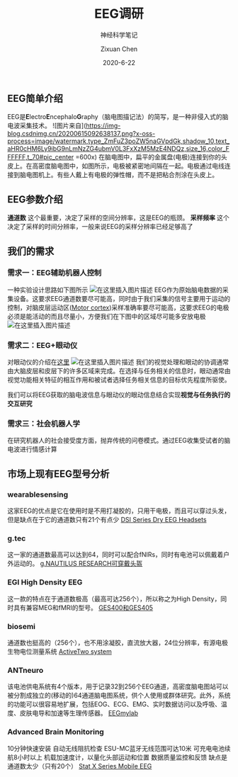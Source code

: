﻿---
layout:     post
title:      EEG调研
subtitle:   神经科学笔记
date:       2020-6-22
author:     Zixuan Chen
header-img: img/post-bg-eeg.jpg
catalog: true
tags:
    - neurosciences
---

## EEG简单介绍
EEG是**E**lectro**E**ncephalo**G**raphy（脑电图描记法）的简写，是一种非侵入式的脑电波采集技术。
![图片来自](https://img-blog.csdnimg.cn/20200615092638137.png?x-oss-process=image/watermark,type_ZmFuZ3poZW5naGVpdGk,shadow_10,text_aHR0cHM6Ly9ibG9nLmNzZG4ubmV0L3FxXzM5MzE4NDQz,size_16,color_FFFFFF,t_70#pic_center =600x)
在脑电图中，扁平的金属盘(电极)连接到你的头皮上。在高密度脑电图中，如图所示，电极被紧密地间隔在一起。电极通过电线连接到脑电图机上。有些人戴上有电极的弹性帽，而不是把粘合剂涂在头皮上。

## EEG参数介绍
**通道数** 这个最重要，决定了采样的空间分辨率，这是EEG的瓶颈。
**采样频率** 这个决定了采样的时间分辨率，一般来说EEG的采样分辨率已经足够高了


## 我们的需求
### 需求一：EEG辅助机器人控制
一种实验设计思路如下图所示
![在这里插入图片描述](https://img-blog.csdnimg.cn/20200615112811839.png?x-oss-process=image/watermark,type_ZmFuZ3poZW5naGVpdGk,shadow_10,text_aHR0cHM6Ly9ibG9nLmNzZG4ubmV0L3FxXzM5MzE4NDQz,size_16,color_FFFFFF,t_70)
EEG作为原始脑电数据的采集设备。这要求EEG通道数要尽可能高，同时由于我们采集的信号主要用于运动的控制，对脑皮层运动区([Motor cortex](https://en.wikipedia.org/wiki/Motor_cortex))采样准确率要尽可能高，这要求EEG的电极必须是能活动的而且尽量小，方便我们在下图中的区域尽可能多安放电极
![在这里插入图片描述](https://img-blog.csdnimg.cn/20200615112421535.png?x-oss-process=image/watermark,type_ZmFuZ3poZW5naGVpdGk,shadow_10,text_aHR0cHM6Ly9ibG9nLmNzZG4ubmV0L3FxXzM5MzE4NDQz,size_16,color_FFFFFF,t_70#pic_center )
### 需求二：EEG+眼动仪
对眼动仪的介绍在[这里](https://zhuanlan.zhihu.com/p/23164412)
![在这里插入图片描述](https://img-blog.csdnimg.cn/20200615141708840.png?x-oss-process=image/watermark,type_ZmFuZ3poZW5naGVpdGk,shadow_10,text_aHR0cHM6Ly9ibG9nLmNzZG4ubmV0L3FxXzM5MzE4NDQz,size_16,color_FFFFFF,t_70#pic_center )
我们的视觉处理和眼动的协调通常由大脑皮层和皮层下的许多区域来完成。在选择与任务相关的信息时，眼动通常由视觉功能相关特征的相互作用和被试者选择任务相关信息的目标优先程度所驱使。

我们可以将EEG获取的脑电波信息与眼动仪的眼动信息结合实现**视觉与任务执行的交互研究**


### 需求三：社会机器人学
在研究机器人的社会接受度方面，抛弃传统的问卷模式。通过EEG收集受试者的脑电波进行情感计算
## 市场上现有EEG型号分析

### wearablesensing
这家EEG的优点是它在使用时是不用打凝胶的，只用干电极，而且可以穿过头发，但是缺点在于它的通道数只有21个有点少
[DSI Series Dry EEG Headsets](http://www.wearablesensing.com/)
### g.tec
这一家的通道数最高可以达到64，同时可以配合fNIRs，同时有电池可以佩戴着户外运动的。
[g.NAUTILUS RESEARCH可穿戴头盔](https://www.gtec.at/product/gnautilus-research/)
### EGI High Density EEG
这一款的特点在于通道数极高（最高可达256个），所以称之为High Density，同时具有兼容MEG和fMRI的型号。
[GES400和GES405](https://www.egi.com/images/stories/company/documents/ges_400_brochure_08_15_MM_400.pdf)

### biosemi
通道数也挺高的（256个），也不用涂凝胶，直流放大器，24位分辨率，有源电极生物电位测量系统
[ ActiveTwo system](https://www.biosemi.com/products.htm)

### ANTneuro
该电池供电系统有4个版本，用于记录32到256个EEG通道，高密度脑电图站可以被分割成独立的(移动的)64通道脑电图系统，供个人使用或群体研究。此外，系统的功能可以很容易地扩展，包括EOG、ECG、EMG、实时数据访问以及呼吸、温度、皮肤电导和加速等生理传感器。
[EEGmylab](https://www.ant-neuro.com/sites/default/files/SLS-SM-0036.03rev02%20eego_mylab_brochure_A4%202020-04-30%20%281%29_0.pdf)

### Advanced Brain Monitoring
10分钟快速安装
自动无线阻抗检查
ESU-MC蓝牙无线范围可达10米
可充电电池续航8小时以上
机载加速度计，以量化头部运动和位置
数据质量监控和反馈
缺点是通道数太少（只有20个）
[Stat X Series Mobile EEG](https://www.advancedbrainmonitoring.com/products/stat-x-series-eeg)
